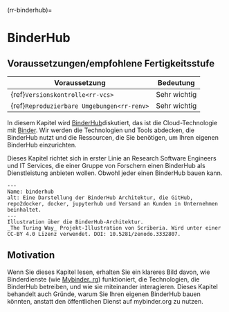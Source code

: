 (rr-binderhub)=
# BinderHub

## Voraussetzungen/empfohlene Fertigkeitsstufe

| Voraussetzung                                    | Bedeutung    |
| ------------------------------------------------ | ------------ |
| {ref}`Versionskontrolle<rr-vcs>`           | Sehr wichtig |
| {ref}`Reproduzierbare Umgebungen<rr-renv>` | Sehr wichtig |

In diesem Kapitel wird [BinderHub](https://binderhub.readthedocs.io/en/latest/index.html)diskutiert, das ist die Cloud-Technologie mit [Binder](https://mybinder.readthedocs.io/en/latest/). Wir werden die Technologien und Tools abdecken, die BinderHub nutzt und die Ressourcen, die Sie benötigen, um Ihren eigenen BinderHub einzurichten.

Dieses Kapitel richtet sich in erster Linie an Research Software Engineers und IT Services, die einer Gruppe von Forschern einen BinderHub als Dienstleistung anbieten wollen. Obwohl jeder einen BinderHub bauen kann.

```{figure} ../figures/binderhub.jpg
---
Name: binderhub
alt: Eine Darstellung der BinderHub Architektur, die GitHub, repo2docker, docker, jupyterhub und Versand an Kunden in Unternehmen beinhaltet.
---
Illustration über die BinderHub-Architektur.
_The Turing Way_ Projekt-Illustration von Scriberia. Wird unter einer CC-BY 4.0 Lizenz verwendet. DOI: 10.5281/zenodo.3332807.
```

## Motivation

Wenn Sie dieses Kapitel lesen, erhalten Sie ein klareres Bild davon, wie Binderdienste (wie [Mybinder. rg](https://mybinder.org)) funktioniert, die Technologien, die BinderHub betreiben, und wie sie miteinander interagieren. Dieses Kapitel behandelt auch Gründe, warum Sie Ihren eigenen BinderHub bauen könnten, anstatt den öffentlichen Dienst auf mybinder.org zu nutzen.
